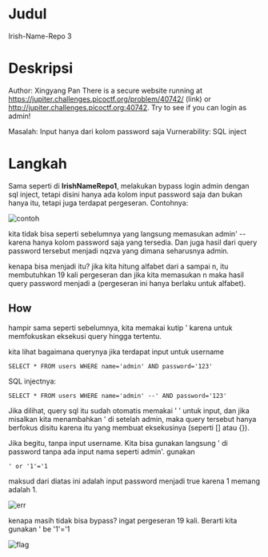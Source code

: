 # Judul
Irish-Name-Repo 3

# Deskripsi
Author: Xingyang Pan
There is a secure website running at https://jupiter.challenges.picoctf.org/problem/40742/ (link) or http://jupiter.challenges.picoctf.org:40742. Try to see if you can login as admin!

Masalah: Input hanya dari kolom password saja
Vurnerability: SQL inject

# Langkah
Sama seperti di **IrishNameRepo1**, melakukan bypass login admin dengan sql inject, tetapi disini hanya ada kolom input password saja dan bukan hanya itu, tetapi juga terdapat pergeseran.
Contohnya:

![contoh](https://github.com/user-attachments/assets/2c185d92-adc0-4807-b29d-15268f52ddb5)
        
kita tidak bisa seperti sebelumnya yang langsung memasukan admin' -- karena hanya kolom password saja yang tersedia. Dan juga hasil dari query password tersebut menjadi nqzva yang dimana seharusnya admin.

kenapa bisa menjadi itu? jika kita hitung alfabet dari a sampai n, itu membutuhkan 19 kali pergeseran dan jika kita memasukan n maka hasil query password menjadi a (pergeseran ini hanya berlaku untuk alfabet).

## How
hampir sama seperti sebelumnya, kita memakai kutip ' karena untuk memfokuskan eksekusi query hingga tertentu.

kita lihat bagaimana querynya jika terdapat input untuk username

    SELECT * FROM users WHERE name='admin' AND password='123'
SQL injectnya:

    SELECT * FROM users WHERE name='admin' --' AND password='123'

Jika dilihat, query sql itu sudah otomatis memakai ' ' untuk input, dan jika misalkan kita menambahkan ' di setelah admin, maka query tersebut hanya berfokus disitu karena itu yang membuat eksekusinya (seperti [] atau {}).

Jika begitu, tanpa input username. Kita bisa gunakan langsung ' di password tanpa ada input nama seperti admin'.
gunakan 
    
    ' or '1'='1

maksud dari diatas ini adalah input password menjadi true karena 1 memang adalah 1.

![err](https://github.com/user-attachments/assets/02d2f859-0698-4b95-9741-7dda8e4abea8)

kenapa masih tidak bisa bypass? ingat pergeseran 19 kali. Berarti kita gunakan ' be '1'='1

![flag](https://github.com/user-attachments/assets/fbd59f39-fafb-4c72-ab04-cc6b1767134d)

